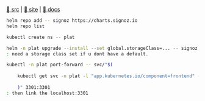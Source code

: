 [src/gh]: https://github.com/SigNoz/signoz.git "(Languages: TypeScript 58.2%, Go 40.2%, Shell 0.8%, JavaScript 0.4%, Makefile 0.2%, Dockerfile 0.1%, Other 0.1%) SigNoz is an open-source APM. It helps developers monitor their applications & troubleshoot problems, an open-source alternative to DataDog, NewRelic, etc. 🔥 🖥. 👉 Open source Application Performance Monitoring (APM) & Observability tool"

[site]: https://signoz.io/
[docs]: https://signoz.io/docs/

[🍌 src][src/gh] | [🍎 site][site] | [🥑 docs][docs]

~~~ sh
helm repo add -- signoz https://charts.signoz.io
helm repo list
~~~

~~~ sh
kubectl create ns -- plat

helm -n plat upgrade --install --set global.storageClass=... -- signoz signoz/signoz
: need a storage class set if u dont have a default.
~~~

~~~ sh
kubectl -n plat port-forward -- svc/"$(
    
    kubectl get svc -n plat -l "app.kubernetes.io/component=frontend" -o jsonpath="{.items[0].metadata.name}"
    
    )" 3301:3301
: then link the localhost:3301
~~~
